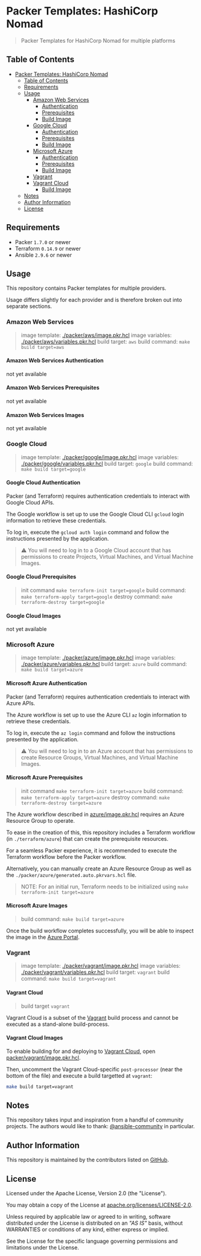 # Packer Templates: HashiCorp Nomad

> Packer Templates for HashiCorp Nomad for multiple platforms

## Table of Contents

- [Packer Templates: HashiCorp Nomad](#packer-templates-hashicorp-nomad)
  - [Table of Contents](#table-of-contents)
  - [Requirements](#requirements)
  - [Usage](#usage)
    - [Amazon Web Services](#amazon-web-services)
      - [Authentication](#amazon-web-services-authentication)
      - [Prerequisites](#amazon-web-services-prerequisites)
      - [Build Image](#amazon-web-services-images)
    - [Google Cloud](#google-cloud)
      - [Authentication](#google-cloud-authentication)
      - [Prerequisites](#google-cloud-prerequisites)
      - [Build Image](#google-cloud-images)
    - [Microsoft Azure](#microsoft-azure)
      - [Authentication](#microsoft-azure-authentication)
      - [Prerequisites](#microsoft-azure-prerequisites)
      - [Build Image](#microsoft-azure-images)
    - [Vagrant](#vagrant)
    - [Vagrant Cloud](#vagrant-cloud)
      - [Build Image](#vagrant-cloud-images)
  - [Notes](#notes)
  - [Author Information](#author-information)
  - [License](#license)

## Requirements

- Packer `1.7.0` or newer
- Terraform `0.14.9` or newer
- Ansible `2.9.6` or newer

## Usage

This repository contains Packer templates for multiple providers.

Usage differs slightly for each provider and is therefore broken out into separate sections.

### Amazon Web Services

> image template: [./packer/aws/image.pkr.hcl](./packer/aws/image.pkr.hcl)
> image variables: [./packer/aws/variables.pkr.hcl](./packer/aws/variables.pkr.hcl)
> build target: `aws`
> build command: `make build target=aws`

#### Amazon Web Services Authentication

not yet available

#### Amazon Web Services Prerequisites

not yet available

#### Amazon Web Services Images

not yet available

### Google Cloud

> image template: [./packer/google/image.pkr.hcl](./packer/google/image.pkr.hcl)
> image variables: [./packer/google/variables.pkr.hcl](./packer/google/variables.pkr.hcl)
> build target: `google`
> build command: `make build target=google`

#### Google Cloud Authentication

Packer (and Terraform) requires authentication credentials to interact with Google Cloud APIs.

The Google workflow is set up to use the Google Cloud CLI `gcloud` login information to retrieve these credentials.

To log in, execute the `gcloud auth login` command and follow the instructions presented by the application.

> ⚠️ You will need to log in to a Google Cloud account that has permissions to create Projects, Virtual Machines, and Virtual Machine Images.

#### Google Cloud Prerequisites

> init command `make terraform-init target=google`
> build command: `make terraform-apply target=google`
> destroy command: `make terraform-destroy target=google`

#### Google Cloud Images

not yet available

### Microsoft Azure

> image template: [./packer/azure/image.pkr.hcl](./packer/azure/image.pkr.hcl)
> image variables: [./packer/azure/variables.pkr.hcl](./packer/azure/variables.pkr.hcl)
> build target: `azure`
> build command: `make build target=azure`

#### Microsoft Azure Authentication

Packer (and Terraform) requires authentication credentials to interact with Azure APIs.

The Azure workflow is set up to use the Azure CLI `az` login information to retrieve these credentials.

To log in, execute the `az login` command and follow the instructions presented by the application.

> ⚠️ You will need to log in to an Azure account that has permissions to create Resource Groups, Virtual Machines, and Virtual Machine Images.

#### Microsoft Azure Prerequisites

> init command `make terraform-init target=azure`
> build command: `make terraform-apply target=azure`
> destroy command: `make terraform-destroy target=azure`

The Azure workflow described in [azure/image.pkr.hcl](packer/azure/image.pkr.hcl) requires an Azure Resource Group to operate.

To ease in the creation of this, this repository includes a Terraform workflow (in `./terraform/azure`) that can create the prerequisite resources.

For a seamless Packer experience, it is recommended to execute the Terraform workflow before the Packer workflow.

Alternatively, you can manually create an Azure Resource Group as well as the `./packer/azure/generated.auto.pkrvars.hcl` file.

> NOTE: For an initial run, Terraform needs to be initialized using `make terraform-init target=azure`

#### Microsoft Azure Images

> build command: `make build target=azure`

Once the build workflow completes successfully, you will be able to inspect the image in the [Azure Portal](https://portal.azure.com/#blade/HubsExtension/BrowseResource/resourceType/Microsoft.Compute%2Fimages).

### Vagrant

> image template: [./packer/vagrant/image.pkr.hcl](./packer/vagrant/image.pkr.hcl)
> image variables: [./packer/vagrant/variables.pkr.hcl](./packer/vagrant/variables.pkr.hcl)
> build target: `vagrant`
> build command: `make build target=vagrant`

#### Vagrant Cloud

> build target `vagrant`

Vagrant Cloud is a subset of the [Vagrant](#vagrant) build process and cannot be executed as a stand-alone build-process.

#### Vagrant Cloud Images

To enable building for and deploying to [Vagrant Cloud](https://app.vagrantup.com/), open [packer/vagrant/image.pkr.hcl](packer/vagrant/image.pkr.hcl).

Then, uncomment the Vagrant Cloud-specific `post-processor` (near the bottom of the file) and execute a build targetted at `vagrant`:

```sh
make build target=vagrant
```

## Notes

This repository takes input and inspiration from a handful of community projects. The authors would like to thank: [@ansible-community](https://github.com/ansible-community) in particular.

## Author Information

This repository is maintained by the contributors listed on [GitHub](https://github.com/operatehappy/packer-nomad/graphs/contributors).

## License

Licensed under the Apache License, Version 2.0 (the "License").

You may obtain a copy of the License at [apache.org/licenses/LICENSE-2.0](http://www.apache.org/licenses/LICENSE-2.0).

Unless required by applicable law or agreed to in writing, software distributed under the License is distributed on an _"AS IS"_ basis, without WARRANTIES or conditions of any kind, either express or implied.

See the License for the specific language governing permissions and limitations under the License.
